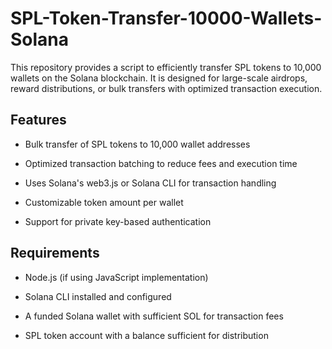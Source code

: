 # SPL-Token-Transfer-10000-Wallets-Solana

This repository provides a script to efficiently transfer SPL tokens to 10,000 wallets on the Solana blockchain. It is designed for large-scale airdrops, reward distributions, or bulk transfers with optimized transaction execution.

## Features

- Bulk transfer of SPL tokens to 10,000 wallet addresses

- Optimized transaction batching to reduce fees and execution time

- Uses Solana's web3.js or Solana CLI for transaction handling

- Customizable token amount per wallet

- Support for private key-based authentication

## Requirements

- Node.js (if using JavaScript implementation)

- Solana CLI installed and configured

- A funded Solana wallet with sufficient SOL for transaction fees

- SPL token account with a balance sufficient for distribution